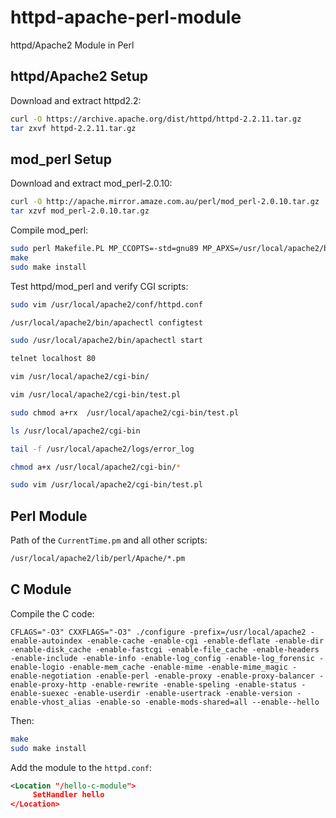 # httpd-apache-perl-module
httpd/Apache2 Module in Perl

## httpd/Apache2 Setup

Download and extract httpd2.2:
```bash
curl -O https://archive.apache.org/dist/httpd/httpd-2.2.11.tar.gz
tar zxvf httpd-2.2.11.tar.gz
```

## mod_perl Setup

Download and extract mod_perl-2.0.10:
```bash
curl -O http://apache.mirror.amaze.com.au/perl/mod_perl-2.0.10.tar.gz
tar xzvf mod_perl-2.0.10.tar.gz
```
Compile mod_perl:
```bash
sudo perl Makefile.PL MP_CCOPTS=-std=gnu89 MP_APXS=/usr/local/apache2/bin/apxs
make
sudo make install
```

Test httpd/mod_perl and verify CGI scripts:
```bash
sudo vim /usr/local/apache2/conf/httpd.conf

/usr/local/apache2/bin/apachectl configtest

sudo /usr/local/apache2/bin/apachectl start

telnet localhost 80

vim /usr/local/apache2/cgi-bin/

vim /usr/local/apache2/cgi-bin/test.pl

sudo chmod a+rx  /usr/local/apache2/cgi-bin/test.pl

ls /usr/local/apache2/cgi-bin

tail -f /usr/local/apache2/logs/error_log

chmod a+x /usr/local/apache2/cgi-bin/*

sudo vim /usr/local/apache2/cgi-bin/test.pl
```

## Perl Module

Path of the `CurrentTime.pm` and all other scripts:
```bash
/usr/local/apache2/lib/perl/Apache/*.pm
```

## C Module

Compile the C code:

`CFLAGS="-O3" CXXFLAGS="-O3" ./configure -prefix=/usr/local/apache2 -enable-autoindex -enable-cache -enable-cgi -enable-deflate -enable-dir -enable-disk_cache -enable-fastcgi -enable-file_cache -enable-headers -enable-include -enable-info -enable-log_config -enable-log_forensic -enable-logio -enable-mem_cache -enable-mime -enable-mime_magic -enable-negotiation -enable-perl -enable-proxy -enable-proxy-balancer -enable-proxy-http -enable-rewrite -enable-speling -enable-status -enable-suexec -enable-userdir -enable-usertrack -enable-version -enable-vhost_alias -enable-so -enable-mods-shared=all --enable--hello`

Then:

```bash
make
sudo make install
```

Add the module to the `httpd.conf`:

```xml
<Location "/hello-c-module">
     SetHandler hello
</Location>
```